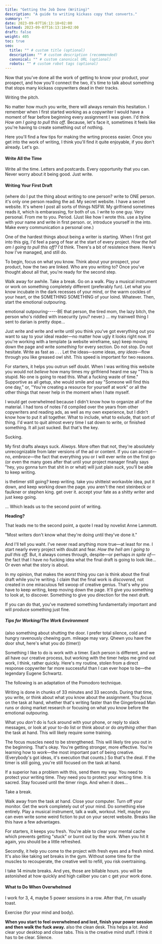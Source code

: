 ```yaml
---
title: "Getting the Job Done (Writing)"
description: "A guide to writing kickass copy that converts."
summary: ""
date: 2023-09-07T16:13:18+02:00
lastmod: 2023-09-07T16:13:18+02:00
draft: false
weight: 405
toc: true
seo:
  title: "" # custom title (optional)
  description: "" # custom description (recommended)
  canonical: "" # custom canonical URL (optional)
  robots: "" # custom robot tags (optional)
---
```

Now that you've done all the work of getting to know your product, your prospect, and how you'll connect the two, it's time to talk about something that stops many kickass copywriters dead in their tracks.

Writing the pitch.

No matter how much you write, there will always remain this hesitation. I remember when I first started working as a copywriter I would have a moment of fear before beginning every assignment I was given. I'd think *How am I going to pull this off*. Because, let's face it, sometimes it feels like you're having to create something out of nothing.

Here you'll find a few tips for making the wrting process easier. Once you get into the work of writing, I think you'll find it quite enjoyable, if you don't already. Let's go.

#### Write All the Time

Write all the time. Letters and postcards. Every opportunity that you can. Never worry about it being good. Just write.

#### Writing Your First Draft

(where do I put the thing about writing to one person? write to ONE person. it's only one person reading the ad. My secret website. I have a secret website. It's where I post all sorts of things NSFW. My girlfriend sometimes reads it, which is embarassing, for both of us. I write to one guy. Very personal. From me to you. Period. (Just like how I wrote this. use a byline with your name and write in first person. or, introduce yourself in the into. Make every communication a personal one.)

One of the hardest things about being a writer is starting. When I first got into this gig, I'd feel a pang of fear at the start of every project. *How the hell am I going to pull this off?* I'd think. There's a bit of resistence there. Here's how I've managed, and still do.

To begin, focus on what you know. Think about your prospect, your product, how the two are linked. Who are you writing to? Once you've thought about all that, you're ready for the second step.

Walk away for awhile. Take a break. Go on a walk. Play a musical instrument or work on something completely different (preferably fun). Let what you know incubate in the dark recesses of your mind, or the warm cockles of your heart, or the SOMETHING SOMETHING of your loind. Whatever. Then, start the emotional outpouring.

emotional outpouring-----BE that person, the tired mom, the lazy bitch, the person who's riddled with insecurity (you? never.) ... my trainwell thing I sent to darian is pretty dope...

Just write and write and write until you think you've got everything out you want to say to your ideal reader&mdash;no matter how ugly it looks right now. If you're working with a template (a website wireframe, say) keep moving down the page and write *something* for every section. Do not stop. Do not hesitate. Write as fast as . . . Let the ideas&mdash;some ideas, *any ideas*&mdash;flow through you like greased owl shit. This speed is important for two reasons.

For starters, it helps you outrun self doubt. When I was writing this website you would not *believe* how many times my girlfriend heard me say "This is stupid. No one is going to read this. What a fucking waste of time." Supportive as all getup, she would smile and say "Someone will find this one day," or, "You're creating a resource for yourself at work" or all the other things that never help in the moment when I hate myself.

I would get overwhelmed because I didn't know how to organize all of the material. I had tons of notes I'd compiled over the years from other copywriters and reading ads, as well as my own experience, but I didn't know how to put it all together. What to include, what to exlude, that sort of thing. I'd want to quit almost every time I sat down to write, or finished something. It all just sucked. But that's the key.

Sucking.

My first drafts always suck. *Always*. More often that not, they're absolutely unrecognizable from later versions of the ad or content. If you can accept&mdash;no, *embrace*&mdash;the fact that everything you or I will ever write on the first go (or even the many goes after that until your project manager finally says "hey, you gonna turn that shit in or what) will just plain *suck*, you'll be able to keep writing.

is thetimer still going? keep writing. take you shitteist workavble idea, put it down, and keep working down the page. you aren't the next steinbeck or faulkner or stephen king. get over it. accept your fate as a shitty writer and just keep going.

... Which leads us to the second point of writing.

**Heading?**

That leads me to the second point, a quote I read by novelist Anne Lammott.

"Most writers don't know what they're doing until they've done it."

And I'll tell you waht. I've never read anything more true&mdash;at least for me. I start nearly every project with doubt and fear. *How the hell am I going to pull this off.* But, it always comes through, despite&mdash;or perhaps *in spite of*&mdash;the fact that I have no fucking idea what the final draft is going to look like... Or even what the story is about.

In my opinion, that makes the *worst* thing you can is think about the final draft while you're writing. I claim that the final work is *discovered*, not created in one miraculous fell swoop of creative genius. That's why you have to keep writing, keep moving down the page. It'll give you something to look at, to discover. Something to give you direction for the next draft.

If you can do that, you've mastered something fundamentally important and will produce something just fine.

##### Tips for Working/The Work Environment

(also something about shutting the door. I prefer total silence, cold and hungry ravenously chewing gum. mileage may vary. Qhewn you have the door shut, here's what you do (timer))

Something I like to do is work with a timer. Each person is different, and we all have our creative process, but working with the timer helps me grind out work, I think, rather quickly. Here's my routine, stolen from a direct response copywriter far more successful than I can ever hope to be&mdash;the legendary Eugene Schwartz.

The following is an adaptation of the Pomodoro technique.

Writing is done in chunks of 33 minutes and 33 seconds. During that time, you write, or think about what you know about the assignment. You *focus* on the task at hand, whether that's writing faster than the Gingerbread Man runs or doing market research or focusing on what you know before the emotional outpouring.

What you *don't* do is fuck around with your phone, or reply to slack messages, or look at your to-do list or think about or do *anything* other than the task at hand. This will likely require some training.

The focus muscles need to be strengthened. This will likely tire you out in the beginning. That's okay. You're getting stronger, more effective. You're learning how to *work*&mdash;the most important part of being creative. (Everybody's got ideas, it's execution that counts.) So that's the deal. If the timer is still going, you're still focused on the task at hand.

If a superior has a problem with this, send them my way. You need to protect your writing time. *They* need you to protect your writing time. It is sacred. Stay focused until the timer rings. And when it does...

Take a break.

Walk away from the task at hand. Close your computer. Turn off your monitor. Get the work completely out of your mind. Do something else entirely. Play a musical instrument, talk a walk, workout. Hell, maybe you can even write some weird fiction to put on your secret website. Breaks like this have a few advantages.

For starters, it keeps you fresh. You're able to clear your mental cache which prevents getting "stuck" or burnt out by the work. When you hit it again, you should be a little refreshed.

Secondly, it help you come to the project with fresh eyes and a fresh mind. It's also like taking set breaks in the gym. Without some time for the muscles to recouperate, the creative well to refill, you risk overtraining.

I take 14 minute breaks. And yes, those are billable hours. you will be astonished at how quickly and high caliber you can c get your work done.

#### What to Do When Overwhelmed

I work for 3, 4, maybe 5 power sessions in a row. After that, I'm usually toast.

Exercise (for your mind and body).

**When you start to feel overwhelmed and lost, finish your power session and then walk the fuck away.** also the clean desk. This helps a lot. And clear your desktop and close tabs. This is the creative mind stuff. I think it has to be clear. Silence.
